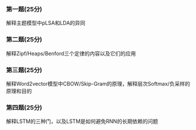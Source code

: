 ### 第一题(25分)

解释主题模型中$\text{pLSA}$和$\text{LDA}$的异同



### 第二题(25分)

解释$\text{Zipf/Heaps/Benford}$三个定律的内容以及它们的应用



### 第三题(25分)

解释$\text{Word2vector}$模型中$\text{CBOW/Skip-Gram}$的原理，解释层次$\text{Softmax/}$负采样的原理和目的



### 第四题(25分)

解释$\text{LSTM}$的三种门，以及$\text{LSTM}$是如何避免$\text{RNN}$的长期依赖的问题

